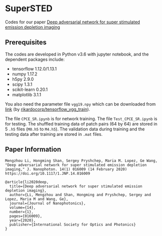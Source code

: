 # SuperSTED
Codes for our paper [Deep adversarial network for super stimulated emission depletion imaging](https://doi.org/10.1117/1.JNP.14.016009)

## Prerequisites
The codes are developed in Python v3.6 with jupyter notebook, and the dependent packages include:
* tensorflow 1.12.0/1.13.1
* numpy 1.17.2
* h5py 2.9.0
* scipy 1.3.1
* scikit-learn 0.20.1
* matplotlib 3.1.1

You also need the parameter file `vgg19.npy` which can be downloaded from [link](https://www.dropbox.com/s/691wtp4oq5ip38p/vgg19.npy) (by [rikardocorp/tensorflow_vgg_train](https://github.com/rikardocorp/tensorflow_vgg_train)).

The file `CPCE_SR.ipynb` is for network training. The file `Test_CPCE_SR.ipynb` is for testing.
The shuffled training data of patch pairs (64 by 64) are stored in 5 `.h5` files (`M0.h5` to `M4.h5`). The validation data during training and the testing data after training are stored in `.mat` files.


## Paper Information
```
Mengzhou Li, Hongming Shan, Sergey Pryshchep, Maria M. Lopez, Ge Wang, "Deep adversarial network for super stimulated emission depletion imaging," J. Nanophoton. 14(1) 016009 (14 February 2020) https://doi.org/10.1117/1.JNP.14.016009
```

```
@article{li2020deep,
  title={Deep adversarial network for super stimulated emission depletion imaging},
  author={Li, Mengzhou and Shan, Hongming and Pryshchep, Sergey and Lopez, Maria M and Wang, Ge},
  journal={Journal of Nanophotonics},
  volume={14},
  number={1},
  pages={016009},
  year={2020},
  publisher={International Society for Optics and Photonics}
}
```
